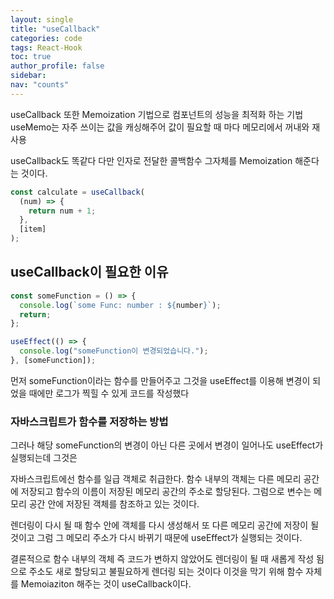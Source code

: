 ```yaml
---
layout: single
title: "useCallback"
categories: code
tags: React-Hook
toc: true
author_profile: false
sidebar:
nav: "counts"
---
```


useCallback 또한 Memoization 기법으로 컴포넌트의 성능을 최적화 하는 기법
useMemo는 자주 쓰이는 값을 캐싱해주어 값이 필요할 때 마다 메모리에서 꺼내와 재사용

useCallback도 똑같다 다만 인자로 전달한 콜백함수 그자체를 Memoization 해준다는 것이다.

```javascript
const calculate = useCallback(
  (num) => {
    return num + 1;
  },
  [item]
);
```

## useCallback이 필요한 이유

```javascript
const someFunction = () => {
  console.log(`some Func: number : ${number}`);
  return;
};

useEffect(() => {
  console.log("someFunction이 변경되었습니다.");
}, [someFunction]);
```

먼저 someFunction이라는 함수를 만들어주고
그것을 useEffect를 이용해 변경이 되었을 때에만 로그가
찍힐 수 있게 코드를 작성했다

### 자바스크립트가 함수를 저장하는 방법

그러나 해당 someFunction의 변경이 아닌 다른 곳에서 변경이 일어나도
useEffect가 실행되는데 그것은

자바스크립트에선 함수를 일급 객체로 취급한다.
함수 내부의 객체는 다른 메모리 공간에 저장되고 함수의 이름이 저장된 메모리 공간의 주소로 할당된다.
그럼으로 변수는 메모리 공간 안에 저장된 객체를 참조하고 있는 것이다.

렌더링이 다시 될 때 함수 안에 객체를 다시 생성해서 또 다른 메모리 공간에 저장이 될 것이고
그럼 그 메모리 주소가 다시 바뀌기 때문에 useEffect가 실행되는 것이다.

결론적으로 함수 내부의 객체 즉 코드가 변하지 않았어도 렌더링이 될 때 새롭게 작성 됨으로
주소도 새로 할당되고 불필요하게 렌더링 되는 것이다
이것을 막기 위해 함수 자체를 Memoiaziton 해주는 것이 useCallback이다.

